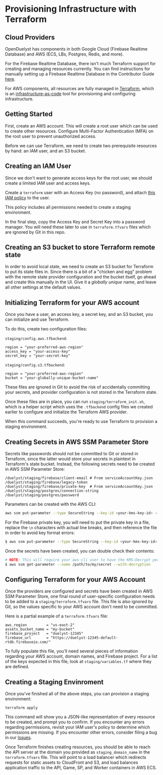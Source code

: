 # Provisioning Infrastructure with Terraform

## Cloud Providers

OpenDuelyst has components in both Google Cloud (Firebase Realtime Database)
and AWS (ECS, LBs, Postgres, Redis, and more).

For the Firebase Realtime Database, there isn't much Terraform support for
creating and managing resources currently. You can find instructions for
manually setting up a Firebase Realtime Database in the Contributor Guide
[here](https://github.com/open-duelyst/duelyst/blob/main/docs/CONTRIBUTING.md#setting-up-firebase).

For AWS components, all resources are fully managed in
[Terraform](https://www.terraform.io), which is an
[infrastructure-as-code](https://en.wikipedia.org/wiki/Infrastructure_as_code)
tool for provisioning and configuring infrastructure.

## Getting Started

First, create an AWS account. This will create a root user which can be used to
create other resources. Configure Multi-Factor Authentication (MFA) on the root
user to prevent unauthorized access.

Before we can use Terraform, we need to create two prerequisite resources by
hand: an IAM user, and an S3 bucket.

## Creating an IAM User

Since we don't want to generate access keys for the root user, we should create
a limited IAM user and access keys.

Create a `terraform` user with an Access Key (no password), and attach
[this IAM policy](iamPolicy.json) to the user.

This policy includes all permissions needed to create a staging environment.

In the final step, copy the Access Key and Secret Key into a password manager.
You will need these later to use in `terraform.tfvars` files which are ignored
by Git in this repo.

## Creating an S3 bucket to store Terraform remote state

In order to avoid local state, we need to create an S3 bucket for Terraform to
put its state files in. Since there is a bit of a "chicken and egg" problem
with the remote state provider configuration and the bucket itself, go ahead
and create this manually in the UI. Give it a _globally unique_ name, and leave
all other settings at the default values.

## Initializing Terraform for your AWS account

Once you have a user, an access key, a secret key, and an S3 bucket, you can
initialize and use Terraform.

To do this, create two configuration files:

`staging/config.aws.tfbackend`:
```
region = "your-preferred-aws-region"
access_key = "your-access-key"
secret_key = "your-secret-key"
```

`staging/config.s3.tfbackend`:
```
region = "your-preferred-aws-region"
bucket = "your-globally-unique-bucket-name"
```

These files are ignored in Git to avoid the risk of accidentally committing
your secrets, and provider configuration is not stored in the Terraform state.

Once these files are in place, you can run `staging/terraform_init.sh`, which
is a helper script which uses the `.tfbackend` config files we created earlier
to configure and initialize the Terraform AWS provider.

When this command succeeds, you're ready to use Terraform to provision a
staging environment.

## Creating Secrets in AWS SSM Parameter Store

Secrets like passwords should not be committed to Git or stored in Terraform,
since the latter would store your secrets in plaintext in Terraform's state
bucket. Instead, the following secrets need to be created in AWS SSM Parameter
Store:

```
/duelyst/staging/firebase/client-email # From serviceAccountKey.json
/duelyst/staging/firebase/legacy-token
/duelyst/staging/firebase/private-key  # From serviceAccountKey.json
/duelyst/staging/postgres/connection-string
/duelyst/staging/postgres/password
```

Parameters can be created with the AWS CLI:
```bash
aws ssm put-parameter --type SecureString --key-id <your-kms-key-id> --name <parameter-name> --value <parameter-value>
```

For the Firebase private key, you will need to put the private key in a file,
replace the `\n` characters with actual line breaks, and then reference the
file in order to avoid key format errors:
```bash
$ aws ssm put-parameter --type SecureString --key-id <your-kms-key-id> --name <parameter-name> --value file://myfile.txt
```

Once the secrets have been created, you can double check their contents:
```bash
# NOTE: This will require your aws-cli user to have the KMS:Decrypt permission.
$ aws ssm get-parameter --name /path/to/my/secret --with-decryption
```

## Configuring Terraform for your AWS Account

Once the providers are configured and secrets have been created in AWS SSM
Parameter Store, one final round of user-specific configuration needs to be
added to a `staging/terraform.tfvars` file. This file is also ignored by Git,
so the values specific to your AWS account don't need to be committed.

Here is a partial example of a `terraform.tfvars` file:

```
aws_region         = "us-east-2"
assets_bucket_name = "my-bucket"
firebase_project   = "duelyst-12345"
firebase_url       = "https://duelyst-12345-default-rtdb.firebaseio.com/"
```

To fully populate this file, you'll need several pieces of information
regarding your AWS account, domain names, and Firebase project. For a list of
the keys expected in this file, look at `staging/variables.tf` where they are
defined.

## Creating a Staging Envinroment

Once you've finished all of the above steps, you can provision a staging
environment:

```
terraform apply
```

This command will show you a JSON-like representation of every resource to be
created, and prompt you to confirm. If you encounter any errors regarding
permissions, revisit your IAM user's policy to determine which permissions are
missing. If you encounter other errors, consider filing a bug in our
[Issues](https://github.com/open-duelyst/duelyst/issues).

Once Terraform finishes creating resources, you should be able to reach the API
server at the domain you provided as `staging_domain_name` in the
`terraform.tfvars` file. This will point to a load balancer which redirects
requests for static assets to CloudFront and S3, and load balances application
traffic to the API, Game, SP, and Worker containers in AWS ECS.
